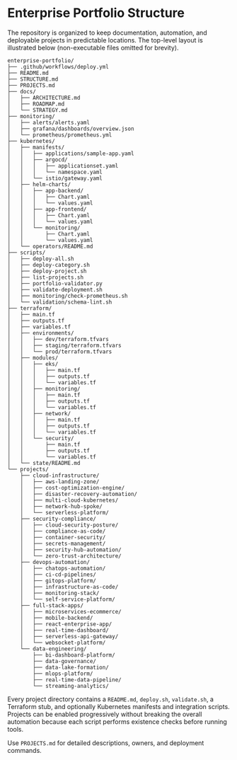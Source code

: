 # Enterprise Portfolio Structure

The repository is organized to keep documentation, automation, and deployable projects in predictable
locations. The top-level layout is illustrated below (non-executable files omitted for brevity).

```
enterprise-portfolio/
├── .github/workflows/deploy.yml
├── README.md
├── STRUCTURE.md
├── PROJECTS.md
├── docs/
│   ├── ARCHITECTURE.md
│   ├── ROADMAP.md
│   └── STRATEGY.md
├── monitoring/
│   ├── alerts/alerts.yaml
│   ├── grafana/dashboards/overview.json
│   └── prometheus/prometheus.yml
├── kubernetes/
│   ├── manifests/
│   │   ├── applications/sample-app.yaml
│   │   ├── argocd/
│   │   │   ├── applicationset.yaml
│   │   │   └── namespace.yaml
│   │   └── istio/gateway.yaml
│   ├── helm-charts/
│   │   ├── app-backend/
│   │   │   ├── Chart.yaml
│   │   │   └── values.yaml
│   │   ├── app-frontend/
│   │   │   ├── Chart.yaml
│   │   │   └── values.yaml
│   │   └── monitoring/
│   │       ├── Chart.yaml
│   │       └── values.yaml
│   └── operators/README.md
├── scripts/
│   ├── deploy-all.sh
│   ├── deploy-category.sh
│   ├── deploy-project.sh
│   ├── list-projects.sh
│   ├── portfolio-validator.py
│   ├── validate-deployment.sh
│   ├── monitoring/check-prometheus.sh
│   └── validation/schema-lint.sh
├── terraform/
│   ├── main.tf
│   ├── outputs.tf
│   ├── variables.tf
│   ├── environments/
│   │   ├── dev/terraform.tfvars
│   │   ├── staging/terraform.tfvars
│   │   └── prod/terraform.tfvars
│   ├── modules/
│   │   ├── eks/
│   │   │   ├── main.tf
│   │   │   ├── outputs.tf
│   │   │   └── variables.tf
│   │   ├── monitoring/
│   │   │   ├── main.tf
│   │   │   ├── outputs.tf
│   │   │   └── variables.tf
│   │   ├── network/
│   │   │   ├── main.tf
│   │   │   ├── outputs.tf
│   │   │   └── variables.tf
│   │   └── security/
│   │       ├── main.tf
│   │       ├── outputs.tf
│   │       └── variables.tf
│   └── state/README.md
└── projects/
    ├── cloud-infrastructure/
    │   ├── aws-landing-zone/
    │   ├── cost-optimization-engine/
    │   ├── disaster-recovery-automation/
    │   ├── multi-cloud-kubernetes/
    │   ├── network-hub-spoke/
    │   └── serverless-platform/
    ├── security-compliance/
    │   ├── cloud-security-posture/
    │   ├── compliance-as-code/
    │   ├── container-security/
    │   ├── secrets-management/
    │   ├── security-hub-automation/
    │   └── zero-trust-architecture/
    ├── devops-automation/
    │   ├── chatops-automation/
    │   ├── ci-cd-pipelines/
    │   ├── gitops-platform/
    │   ├── infrastructure-as-code/
    │   ├── monitoring-stack/
    │   └── self-service-platform/
    ├── full-stack-apps/
    │   ├── microservices-ecommerce/
    │   ├── mobile-backend/
    │   ├── react-enterprise-app/
    │   ├── real-time-dashboard/
    │   ├── serverless-api-gateway/
    │   └── websocket-platform/
    └── data-engineering/
        ├── bi-dashboard-platform/
        ├── data-governance/
        ├── data-lake-formation/
        ├── mlops-platform/
        ├── real-time-data-pipeline/
        └── streaming-analytics/
```

Every project directory contains a `README.md`, `deploy.sh`, `validate.sh`, a Terraform stub, and
optionally Kubernetes manifests and integration scripts. Projects can be enabled progressively without
breaking the overall automation because each script performs existence checks before running tools.

Use `PROJECTS.md` for detailed descriptions, owners, and deployment commands.
